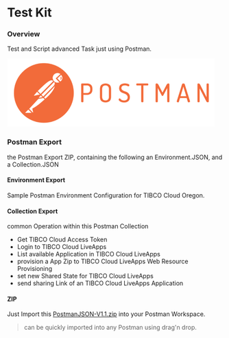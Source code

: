 # Test Kit 
### Overview
Test and Script advanced Task just using Postman.

![alt](postman.png "Postman Logo")

### Postman Export
the Postman Export ZIP, containing the following an Environment.JSON, and a Collection.JSON

#### Environment Export
Sample Postman Environment Configuration for TIBCO Cloud Oregon.

#### Collection Export
common Operation within this Postman Collection

- Get TIBCO Cloud Access Token
- Login to TIBCO Cloud LiveApps
- List available Application in TIBCO Cloud LiveApps
- provision a App Zip to TIBCO Cloud LiveApps Web Resource Provisioning
- set new Shared State for TIBCO Cloud LiveApps
- send sharing Link of an TIBCO Cloud LiveApps Application

#### ZIP
Just Import this [PostmanJSON-V1.1.zip](PostmanJSON-V1.1.zip) into your Postman Workspace.

> can be quickly imported into any Postman using drag'n drop.
